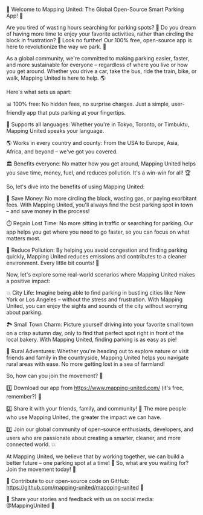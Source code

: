🚀 Welcome to Mapping United: The Global Open-Source Smart Parking App! 🚀

Are you tired of wasting hours searching for parking spots? 💪 Do you dream of having more time to enjoy your favorite activities, rather than circling the block in frustration? 🤯 Look no further! Our 100% free, open-source app is here to revolutionize the way we park. 🚗

As a global community, we're committed to making parking easier, faster, and more sustainable for everyone – regardless of where you live or how you get around. Whether you drive a car, take the bus, ride the train, bike, or walk, Mapping United is here to help. 🌎

Here's what sets us apart:

📊 100% free: No hidden fees, no surprise charges. Just a simple, user-friendly app that puts parking at your fingertips.

💬 Supports all languages: Whether you're in Tokyo, Toronto, or Timbuktu, Mapping United speaks your language.

🌎 Works in every country and county: From the USA to Europe, Asia, Africa, and beyond – we've got you covered.

🏛️ Benefits everyone: No matter how you get around, Mapping United helps you save time, money, fuel, and reduces pollution. It's a win-win for all! 🏆

So, let's dive into the benefits of using Mapping United:

💸 Save Money: No more circling the block, wasting gas, or paying exorbitant fees. With Mapping United, you'll always find the best parking spot in town – and save money in the process!

⏱️ Regain Lost Time: No more sitting in traffic or searching for parking. Our app helps you get where you need to go faster, so you can focus on what matters most.

🌟 Reduce Pollution: By helping you avoid congestion and finding parking quickly, Mapping United reduces emissions and contributes to a cleaner environment. Every little bit counts! 🌱

Now, let's explore some real-world scenarios where Mapping United makes a positive impact:

💥 City Life: Imagine being able to find parking in bustling cities like New York or Los Angeles – without the stress and frustration. With Mapping United, you can enjoy the sights and sounds of the city without worrying about parking.

🏞️ Small Town Charm: Picture yourself driving into your favorite small town on a crisp autumn day, only to find that perfect spot right in front of the local bakery. With Mapping United, finding parking is as easy as pie!

🌄 Rural Adventures: Whether you're heading out to explore nature or visit friends and family in the countryside, Mapping United helps you navigate rural areas with ease. No more getting lost in a sea of farmland!

So, how can you join the movement? 🎉

1️⃣ Download our app from https://www.mapping-united.com/ (it's free, remember?) 📲

2️⃣ Share it with your friends, family, and community! 🤩 The more people who use Mapping United, the greater the impact we can have.

3️⃣ Join our global community of open-source enthusiasts, developers, and users who are passionate about creating a smarter, cleaner, and more connected world. 💥

At Mapping United, we believe that by working together, we can build a better future – one parking spot at a time! 🚀 So, what are you waiting for? Join the movement today! 🎉

📝 Contribute to our open-source code on GitHub: https://github.com/mapping-united/mappping-united 🤖

💬 Share your stories and feedback with us on social media: @MappingUnited 📱